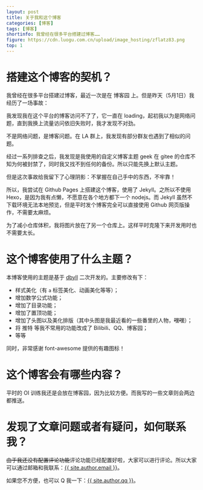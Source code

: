 ```yaml
---
layout: post
title: 关于我和这个博客
categories: [博客]
tags: [博客]
shortinfo: 我曾经在很多平台搭建过博客……
figure: https://cdn.luogu.com.cn/upload/image_hosting/zflatz83.png
top: 1
---
```


# 搭建这个博客的契机？

我曾经在很多平台搭建过博客，最近一次是在 博客园 上。但是昨天（5月1日）我经历了一场事故：

我发现我在这个平台的博客访问不了了，它一直在 loading，起初我以为是网络问题，直到我换上流量访问依旧失败时，我才发现不对劲。

不是网络问题，是博客问题。在 LA 群上，我发现有部分群友也遇到了相似的问题。

经过一系列排查之后，我发现是我使用的自定义博客主题 geek 在 gitee 的仓库不知为何被封禁了，同时我又找不到任何的备份。所以只能先换上默认主题。

但是这次事故给我留下了心理阴影：不掌握在自己手中的东西，不牢靠！

所以，我尝试在 Github Pages 上搭建这个博客，使用了 Jekyll。之所以不使用 Hexo，是因为我有点懒，不愿意在各个地方都下一个 nodejs。而 Jekyll 虽然不下载环境无法本地预览，但是平时发个博客完全可以直接使用 Github 网页版操作，不需要太麻烦。

为了减小仓库体积，我将图片放在了另一个仓库上。这样平时克隆下来开发用时也不需要太长。

# 这个博客使用了什么主题？

本博客使用的主题是基于 [dbyll](https://github.com/dbtek/dbyll) 二次开发的。主要修改有下：

- 样式美化（有 `a` 标签美化、动画美化等等）；
- 增加数学公式功能；
- 增加了目录功能；
- 增加了置顶功能；
- 增加了头图以及美化排版（其中头图是我最近看的一些番里的人物，~~嘿嘿~~）；
- 将 推特 等我不常用的功能改成了 Bilibili、QQ、博客园；
- 等等

同时，非常感谢 font-awesome 提供的有趣图标！

# 这个博客会有哪些内容？

平时的 OI 训练我还是会放在博客园，因为比较方便。而我写的一些文章则会两边都推送。

# 发现了文章问题或者有疑问，如何联系我？

~~由于我还没有配置评论功能~~评论功能已经配置好啦，大家可以进行评论。所以大家可以通过邮箱和我联系：<a class="btn btn-default btn-sm" href="mailto:{{ site.author.email }}"><i class="fa-solid fa-envelope"></i>{{ site.author.email }}</a>。

如果您不方便，也可以 Q 我一下：<a class="btn btn-default btn-sm" href="tencent://message/?uin={{ site.author.qq }}&Site=&Menu=yes"><i class="fa-brands fa-qq"></i>{{ site.author.qq }}</a>。